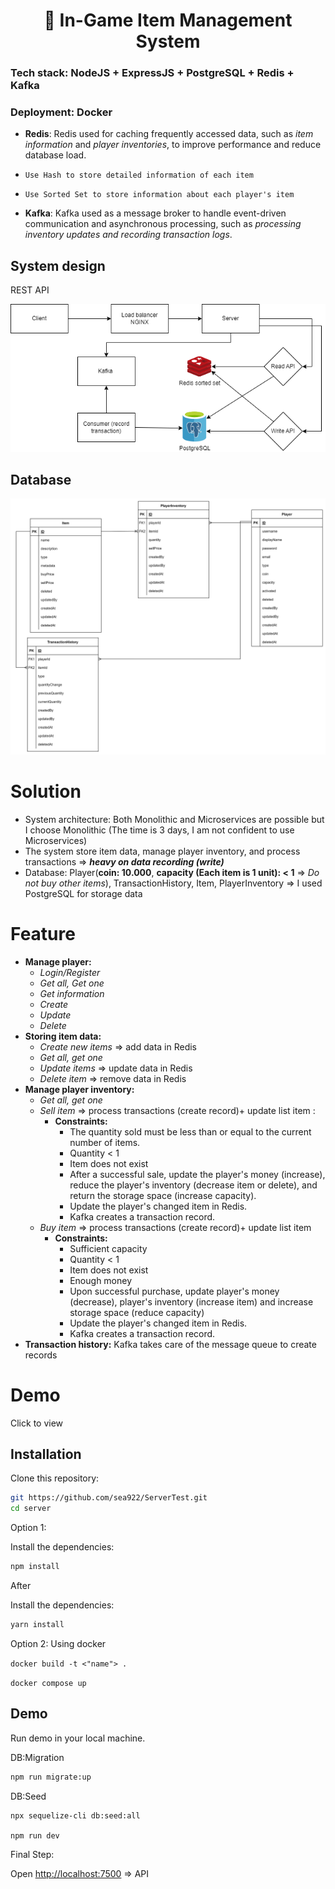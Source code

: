 
<h1 align="center" style="border-bottom: none">🤖 In-Game Item Management System</h1>



### Tech stack: NodeJS + ExpressJS + PostgreSQL + Redis + Kafka
### Deployment: Docker

- **Redis**: Redis used for caching frequently accessed data, such as *item information* and *player inventories*, to improve performance and reduce database load.

- `Use Hash to store detailed information of each item`

- `Use Sorted Set to store information about each player's item`
- **Kafka**: Kafka used as a message broker to handle event-driven communication and asynchronous processing, such as *processing inventory updates and recording transaction logs*.

## System design

REST API 

![DB](/Design.png)

## Database

![DB](DB_desgn.jpeg)


# Solution

- System architecture: Both Monolithic and Microservices are possible but I choose Monolithic (The time is 3 days, I am not confident to use Microservices)
- The system store item data, manage player inventory, and process transactions ⇒ ***heavy on data recording (write)***
- Database: Player(**coin: 10.000**, **capacity (Each item is 1 unit): < 1** ⇒ *Do not buy other items*), TransactionHistory, Item, PlayerInventory ⇒ I used PostgreSQL for storage data

# **Feature**

- **Manage player:**
    - *Login/Register*
    - *Get all, Get one*
    - *Get information*
    - *Create*
    - *Update*
    - *Delete*
- **Storing item data:**
    - *Create new items* => add data in Redis
    - *Get all, get one*
    - *Update items* => update data in Redis
    - *Delete item* => remove data in Redis
- **Manage player inventory:**
    - *Get all, get one*
    - *Sell item* ⇒ process transactions (create record)+ update list item :
        - **Constraints:**
            - The quantity sold must be less than or equal to the current number of items.
            - Quantity < 1
            - Item does not exist
            - After a successful sale, update the player's money (increase), reduce the player's inventory (decrease item or delete), and return the storage space (increase capacity).
            - Update the player's changed item in Redis.
            - Kafka creates a transaction record.
    - *Buy item* ⇒ process transactions (create record)+ update list item
        - **Constraints:**
            - Sufficient capacity
            - Quantity < 1
            - Item does not exist
            - Enough money
            - Upon successful purchase, update player's money (decrease), player's inventory (increase item) and increase storage space (reduce capacity)
            - Update the player's changed item in Redis.
            - Kafka creates a transaction record.
- **Transaction history:** Kafka takes care of the message queue to create records
# Demo
Click to view






## Installation

Clone this repository:

```bash
git https://github.com/sea922/ServerTest.git
cd server
```

Option 1:

Install the dependencies:

```bash
npm install
```

After

Install the dependencies:

```bash
yarn install
```

Option 2: Using docker

`docker build -t <"name"> . `

`docker compose up`



## Demo

Run demo in your local machine.


DB:Migration

```bash
npm run migrate:up
```

DB:Seed

```bash
npx sequelize-cli db:seed:all
```

`npm run dev`


Final Step:

Open [http://localhost:7500](http://localhost:7500) => API





